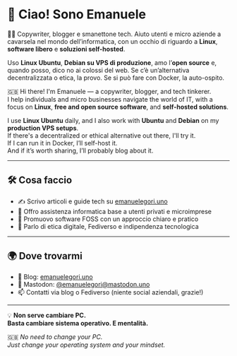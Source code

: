 # 👋 Ciao! Sono Emanuele

🧑‍💻 Copywriter, blogger e smanettone tech. Aiuto utenti e micro aziende a cavarsela nel mondo dell’informatica, con un occhio di riguardo a **Linux**, **software libero** e **soluzioni self-hosted**.

Uso **Linux Ubuntu**, **Debian su VPS di produzione**, amo l’**open source** e, quando posso, dico no ai colossi del web. Se c’è un’alternativa decentralizzata o etica, la provo. Se si può fare con Docker, la auto-ospito.

🇬🇧 Hi there! I'm Emanuele — a copywriter, blogger, and tech tinkerer.  
I help individuals and micro businesses navigate the world of IT, with a focus on **Linux**, **free and open source software**, and **self-hosted solutions**.

I use **Linux Ubuntu** daily, and I also work with **Ubuntu** and **Debian** on my **production VPS setups**.  
If there's a decentralized or ethical alternative out there, I'll try it.  
If I can run it in Docker, I’ll self-host it.  
And if it’s worth sharing, I’ll probably blog about it.

---

## 🛠️ Cosa faccio

- ✍️ Scrivo articoli e guide tech su [emanuelegori.uno](https://emanuelegori.uno)
- 🔧 Offro assistenza informatica base a utenti privati e microimprese
- 🐧 Promuovo software FOSS con un approccio chiaro e pratico
- 💬 Parlo di etica digitale, Fediverso e indipendenza tecnologica

---

## 🌍 Dove trovarmi

- 📝 Blog: [emanuelegori.uno](https://emanuelegori.uno)
- 🐘 Mastodon: [@emanuelegori@mastodon.uno](https://mastodon.uno/@emanuelegori)
- 📫 Contatti via blog o Fediverso (niente social aziendali, grazie!)

---

💡 **Non serve cambiare PC.**  
**Basta cambiare sistema operativo. E mentalità.**  

🇬🇧 *No need to change your PC.*  
*Just change your operating system and your mindset.*


